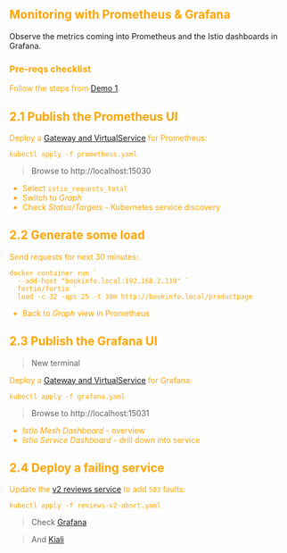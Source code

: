 ## <font color="orange"> Monitoring with Prometheus & Grafana </font>
Observe the metrics coming into Prometheus and the Istio dashboards in Grafana.

### <font color="orange"> Pre-reqs checklist

Follow the steps from [Demo 1](../demo1/README.md).

## 2.1 Publish the Prometheus UI

Deploy a [Gateway and VirtualService](prometheus.yaml) for Prometheus:

```
kubectl apply -f prometheus.yaml
```

> Browse to http://localhost:15030

- Select `istio_requests_total`
- Switch to _Graph_
- Check _Status_/_Targets_ - Kubernetes service discovery

## 2.2 Generate some load

Send requests for next 30 minutes:

```
docker container run `
  --add-host "bookinfo.local:192.168.2.119" `
  fortio/fortio `
  load -c 32 -qps 25 -t 30m http://bookinfo.local/productpage
```

- Back to _Graph_ view in Prometheus

## 2.3 Publish the Grafana UI

> New terminal

Deploy a [Gateway and VirtualService](grafana.yaml) for Grafana:

```
kubectl apply -f grafana.yaml
```

> Browse to http://localhost:15031

 - _Istio Mesh Dashboard_ - overview
 - _Istio Service Dashboard_ - drill down into service 

## 2.4 Deploy a failing service

Update the [v2 reviews service](reviews-v2-abort.yaml) to add `503` faults:

```
kubectl apply -f reviews-v2-abort.yaml
```

> Check [Grafana](http://localhost:15031/d/LJ_uJAvmk/istio-service-dashboard?orgId=1&refresh=5s&from=now-5m&to=now&var-service=reviews.default.svc.cluster.local&var-srcns=All&var-srcwl=All&var-dstns=All&var-dstwl=All)

> And [Kiali](http://localhost:15029/kiali/console/graph/namespaces/?edges=requestsPercentage&graphType=versionedApp&namespaces=default&unusedNodes=false&injectServiceNodes=true&pi=10000&duration=300&layout=dagre)
